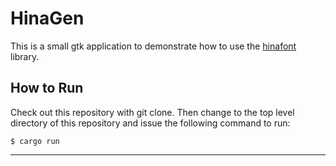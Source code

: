 # HinaGen

This is a small gtk application to demonstrate how to use the [hinafont][1]
library.

## How to Run

Check out this repository with git clone.  Then change to the top level
directory of this repository and issue the following command to run:

```
$ cargo run
```
---
[1]: https://github.com/shinkou/hinafont
